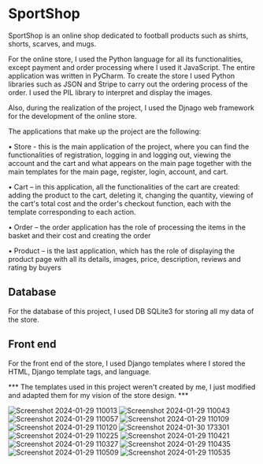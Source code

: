 # SportShop

SportShop is an online shop dedicated to football products such as shirts, shorts, scarves, and mugs. 

For the online store, I used the Python language for all its functionalities, except payment and order processing where I used it
JavaScript. The entire application was written in PyCharm. To create the store I used Python libraries such as JSON and Stripe to carry out the ordering process of the order. I used the PIL library to interpret and display the images.

Also, during the realization of the project, I used the Djnago web framework for the development of the online store.

The applications that make up the project are the following:

• Store - this is the main application of the project, where you can find the functionalities of registration, logging in and logging out, viewing the account and the cart and what appears on the main page together with the main templates for the main page, register, login, account, and cart.

• Cart – in this application, all the functionalities of the cart are created: adding the product to the cart, deleting it, changing the quantity, viewing
of the cart's total cost and the order's checkout function, each with the template corresponding to each action.

• Order – the order application has the role of processing the items in the basket and their cost and creating the order

• Product – is the last application, which has the role of displaying the product page with all its details, images, price, description, reviews and rating
by buyers


Database
----------
For the database of this project, I used DB SQLite3 for storing all my data of the store.

Front end
-----------
For the front end of the store, I used Django templates where I stored the HTML, Django template tags, and language.

*** The templates used in this project weren't created by me,  I just modified and adapted them for my vision of the store design. ***

![Screenshot 2024-01-29 110013](https://github.com/ialin77/SportShop/assets/135040997/df221850-f12c-44bf-9684-17d06f867abc)
![Screenshot 2024-01-29 110043](https://github.com/ialin77/SportShop/assets/135040997/f88eb828-2b43-4ae0-bc9a-9dacae0aad58)
![Screenshot 2024-01-29 110057](https://github.com/ialin77/SportShop/assets/135040997/a3fd3004-389e-422c-bf53-3a940ec46c02)
![Screenshot 2024-01-29 110109](https://github.com/ialin77/SportShop/assets/135040997/d21b966f-575d-4900-acec-e309d4736e9a)
![Screenshot 2024-01-29 110120](https://github.com/ialin77/SportShop/assets/135040997/0979c4dc-393a-4834-8849-fc3b1604486f)
![Screenshot 2024-01-30 173301](https://github.com/ialin77/SportShop/assets/135040997/b68a63b4-3f01-46d8-84f6-265ad9e9f1a4)
![Screenshot 2024-01-29 110225](https://github.com/ialin77/SportShop/assets/135040997/451eda37-6cc1-4c65-aee2-ebdb47b22f31)
![Screenshot 2024-01-29 110421](https://github.com/ialin77/SportShop/assets/135040997/77ccc967-6bb8-43ea-bdd4-36ff22ce6f62)
![Screenshot 2024-01-29 110327](https://github.com/ialin77/SportShop/assets/135040997/cd85b828-602a-497a-b496-dd2392aaad2c)
![Screenshot 2024-01-29 110435](https://github.com/ialin77/SportShop/assets/135040997/b9ef6d2c-a89e-475c-beff-50512f47ed54)
![Screenshot 2024-01-29 110509](https://github.com/ialin77/SportShop/assets/135040997/884663e8-5c8e-42c3-986c-fde8919897d3)
![Screenshot 2024-01-29 110535](https://github.com/ialin77/SportShop/assets/135040997/990949ce-4c96-4eee-bf20-fbd79b9493bc)
